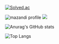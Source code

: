 
<!--
**hwkimv/hwkimv** is a ✨ _special_ ✨ repository because its `README.md` (this file) appears on your GitHub profile.

Here are some ideas to get you started:

- 🔭 I’m currently working on ...
- 🌱 I’m currently learning ...
- 👯 I’m looking to collaborate on ...
- 🤔 I’m looking for help with ...
- 💬 Ask me about ...
- 📫 How to reach me: ...
- 😄 Pronouns: ...
- ⚡ Fun fact: ...
-->

[![Solved.ac](http://mazassumnida.wtf/api/v2/generate_badge?boj=hwkimv)](https://solved.ac/hwkimv)

![mazandi profile](http://mazandi.herokuapp.com/api?handle=hwkimv&theme=dark)
<img src="http://mazandi.herokuapp.com/api?handle=hwkimv&theme=dark"/>

![Anurag's GitHub stats](https://github-readme-stats.vercel.app/api?username=hwkimv&show_icons=true&theme=radical)

![Top Langs](https://github-readme-stats.vercel.app/api/top-langs/?username=hwkimv&layout=compact&theme=cobalt)
